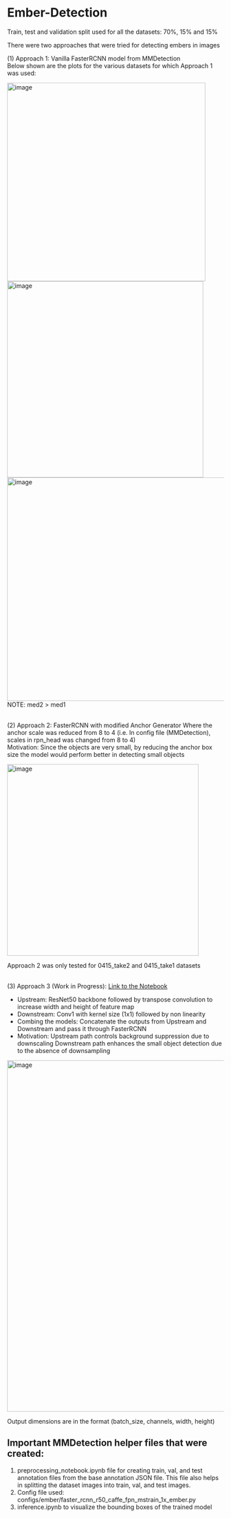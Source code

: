 # Ember-Detection

Train, test and validation split used for all the datasets: 70%, 15% and 15%

There were two approaches that were tried for detecting embers in images <br>

(1) Approach 1: Vanilla FasterRCNN model from MMDetection <br>
Below shown are the plots for the various datasets for which Approach 1 was used:

<img width="461" alt="image" src="https://user-images.githubusercontent.com/98082950/168197156-7c43ae12-40ec-4a6c-8110-16872a3acf5b.png">

<img width="456" alt="image" src="https://user-images.githubusercontent.com/98082950/168197195-19c824df-b113-4dc5-b6e5-055b8821fffd.png">

<img width="519" alt="image" src="https://user-images.githubusercontent.com/98082950/168197209-0d187ad5-9b24-4d54-bcfc-e4f7b62d2684.png">
NOTE: med2 > med1 <br> <br>


(2) Approach 2: FasterRCNN with modified Anchor Generator Where the anchor scale was reduced from 8 to 4 (i.e. In config file (MMDetection), scales in rpn_head was changed from 8 to 4) <br>
    Motivation: Since the objects are very small, by reducing the anchor box size the model would perform better in detecting small objects

<img width="445" alt="image" src="https://user-images.githubusercontent.com/98082950/168197468-1fea8de5-cc01-4491-b3b3-aef89c300fe1.png">

Approach 2 was only tested for 0415_take2 and 0415_take1 datasets <br> <br>

(3) Approach 3 (Work in Progress): [Link to the Notebook](https://github.com/Jeevitha-GowdaChandramouli/Ember-Detection/blob/main/Ensemble_model/Ember_Detection.ipynb)

- Upstream: ResNet50 backbone followed by transpose convolution to increase width and height of feature map
- Downstream: Conv1 with kernel size (1x1) followed by non linearity
- Combing the models: Concatenate the outputs from Upstream and Downstream and pass it through FasterRCNN
- Motivation: Upstream path controls background suppression due to downscaling
			Downstream path enhances the small object detection due to the absence of downsampling
      
<img width="816" alt="image" src="https://user-images.githubusercontent.com/98082950/168198524-366cc5da-dc6d-4a1c-ad74-5a116932fc5d.png">

Output dimensions are in the format (batch_size, channels, width, height)

## Important MMDetection helper files that were created:

1. preprocessing_notebook.ipynb file for creating train, val, and test annotation files from the base annotation JSON file. This file also helps in splitting the dataset images into train, val, and test images.
2. Config file used: configs/ember/faster_rcnn_r50_caffe_fpn_mstrain_1x_ember.py <br>
4. inference.ipynb to visualize the bounding boxes of the trained model

